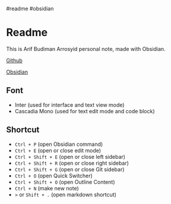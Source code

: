 #readme #obsidian 
# Readme

This is Arif Budiman Arrosyid personal note, made with Obsidian.

[Github](https://github.com/arifbudimanarrosyid/Obsidian)

[Obsidian](https://obsidian.md/)

## Font
- Inter (used for interface and text view mode)
- Cascadia Mono (used for text edit mode and code block)

## Shortcut
- `Ctrl + P` (open Obsidian command)
- `Ctrl + E` (open or close edit mode)
- `Ctrl + Shift + E` (open or close left sidebar)
- `Ctrl + Shift + R` (open or close right sidebar)
- `Ctrl + Shift + G` (open or close Git sidebar)
- `Ctrl + O` (open Quick Switcher)
- `Ctrl + Shift + O` (open Outline Content)
- `Ctrl + N` (make new note)
- `>` or `Shift + .` (open markdown shortcut)

